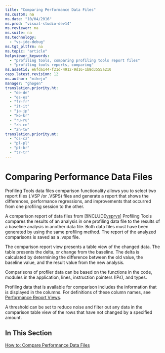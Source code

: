 ```yaml
---
title: "Comparing Performance Data Files"
ms.custom: na
ms.date: "10/04/2016"
ms.prod: "visual-studio-dev14"
ms.reviewer: na
ms.suite: na
ms.technology: 
  - "vs-ide-debug"
ms.tgt_pltfrm: na
ms.topic: "article"
helpviewer_keywords: 
  - "profiling tools, comparing profiling tools report files"
  - "profiling tools reports, comparing"
ms.assetid: e6fda144-f21d-4912-9d16-1b8d3555a210
caps.latest.revision: 12
ms.author: "mikejo"
manager: "ghogen"
translation.priority.ht: 
  - "de-de"
  - "es-es"
  - "fr-fr"
  - "it-it"
  - "ja-jp"
  - "ko-kr"
  - "ru-ru"
  - "zh-cn"
  - "zh-tw"
translation.priority.mt: 
  - "cs-cz"
  - "pl-pl"
  - "pt-br"
  - "tr-tr"
---
```

# Comparing Performance Data Files
Profiling Tools data files comparison functionality allows you to select two report files (.VSP /or .VSPS) files and generate a report that shows the differences, performance regressions, and improvements that occurred from one profiling session to the other.  
  
 A comparison report of data files from [!INCLUDE[vsprvs](../dv_TeamTestALM/includes/vsprvs_md.md)] Profiling Tools compares the results of an analysis in one profiling data file to the results of a baseline analysis in another data file. Both data files must have been generated by using the same profiling method. The report of the analyzed comparisons is saved as a .vsps file.  
  
 The comparison report view presents a table view of the changed data. The table presents the delta, or change from the baseline. The delta is calculated by determining the difference between the old value, the baseline value, and the result value from the new analysis.  
  
 Comparisons of profiler data can be based on the functions in the code, modules in the application, lines, instruction pointers (IPs), and types.  
  
 Profiling data that is available for comparison includes the information that is displayed in the columns. For definitions of these column names, see [Performance Report Views](../VS_IDE/performance-report-views.md).  
  
 A threshold can be set to reduce noise and filter out any data in the comparison table view of the rows that have not changed by a specified amount.  
  
## In This Section  
 [How to: Compare Performance Data Files](../VS_IDE/how-to--compare-performance-data-files.md)